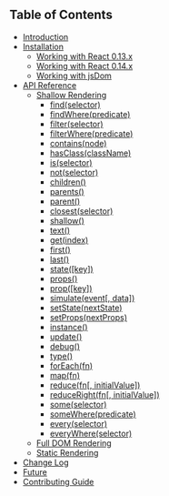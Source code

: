 ## Table of Contents

* [Introduction](/README.md)
* [Installation](/docs/installation/README.md)
  * [Working with React 0.13.x](/docs/installation/react-013.md)
  * [Working with React 0.14.x](/docs/installation/react-014.md)
  * [Working with jsDom](/docs/installation/jsdom.md)
* [API Reference](/docs/api/README.md)
  * [Shallow Rendering](/docs/api/shallow.md)
    * [find(selector)](/docs/api/ShallowWrapper/find.md)
    * [findWhere(predicate)](/docs/api/ShallowWrapper/findWhere.md)
    * [filter(selector)](/docs/api/ShallowWrapper/filter.md)
    * [filterWhere(predicate)](/docs/api/ShallowWrapper/filterWhere.md)
    * [contains(node)](/docs/api/ShallowWrapper/contains.md)
    * [hasClass(className)](/docs/api/ShallowWrapper/hasClass.md)
    * [is(selector)](/docs/api/ShallowWrapper/is.md)
    * [not(selector)](/docs/api/ShallowWrapper/not.md)
    * [children()](/docs/api/ShallowWrapper/children.md)
    * [parents()](/docs/api/ShallowWrapper/parents.md)
    * [parent()](/docs/api/ShallowWrapper/parent.md)
    * [closest(selector)](/docs/api/ShallowWrapper/closest.md)
    * [shallow()](/docs/api/ShallowWrapper/shallow.md)
    * [text()](/docs/api/ShallowWrapper/text.md)
    * [get(index)](/docs/api/ShallowWrapper/get.md)
    * [first()](/docs/api/ShallowWrapper/first.md)
    * [last()](/docs/api/ShallowWrapper/last.md)
    * [state([key])](/docs/api/ShallowWrapper/state.md)
    * [props()](/docs/api/ShallowWrapper/props.md)
    * [prop([key])](/docs/api/ShallowWrapper/prop.md)
    * [simulate(event[, data])](/docs/api/ShallowWrapper/simulate.md)
    * [setState(nextState)](/docs/api/ShallowWrapper/setState.md)
    * [setProps(nextProps)](/docs/api/ShallowWrapper/setProps.md)
    * [instance()](/docs/api/ShallowWrapper/instance.md)
    * [update()](/docs/api/ShallowWrapper/update.md)
    * [debug()](/docs/api/ShallowWrapper/debug.md)
    * [type()](/docs/api/ShallowWrapper/type.md)
    * [forEach(fn)](/docs/api/ShallowWrapper/forEach.md)
    * [map(fn)](/docs/api/ShallowWrapper/map.md)
    * [reduce(fn[, initialValue])](/docs/api/ShallowWrapper/reduce.md)
    * [reduceRight(fn[, initialValue])](/docs/api/ShallowWrapper/reduceRight.md)
    * [some(selector)](/docs/api/ShallowWrapper/some.md)
    * [someWhere(predicate)](/docs/api/ShallowWrapper/someWHere.md)
    * [every(selector)](/docs/api/ShallowWrapper/every.md)
    * [everyWhere(selector)](/docs/api/ShallowWrapper/everyWhere.md)
  * [Full DOM Rendering](/docs/api/mount.md)
  * [Static Rendering](/docs/api/render.md)
* [Change Log](/CHANGELOG.md)
* [Future](/docs/future.md)
* [Contributing Guide](/CONTRIBUTING.md)

